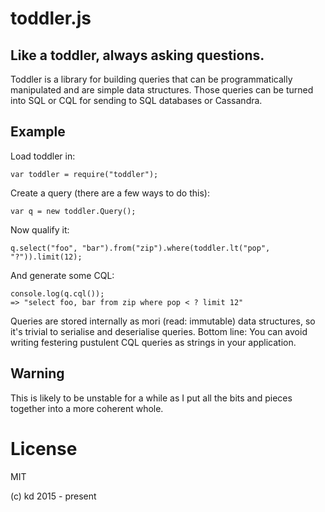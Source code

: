 # toddler.js

## Like a toddler, always asking questions.

Toddler is a library for building queries that can be programmatically
manipulated and are simple data structures.  Those queries can be
turned into SQL or CQL for sending to SQL databases or Cassandra.

## Example

Load toddler in:

    var toddler = require("toddler");

Create a query (there are a few ways to do this):

    var q = new toddler.Query();

Now qualify it:

    q.select("foo", "bar").from("zip").where(toddler.lt("pop", "?")).limit(12);

And generate some CQL:

    console.log(q.cql());
    => "select foo, bar from zip where pop < ? limit 12"

Queries are stored internally as mori (read: immutable) data structures, so
it's trivial to serialise and deserialise queries.  Bottom line:
You can avoid writing festering pustulent CQL queries
as strings in your application.

## Warning

This is likely to be unstable for a while as I put all the
bits and pieces together into a more coherent whole.

# License

MIT

(c) kd 2015 - present
